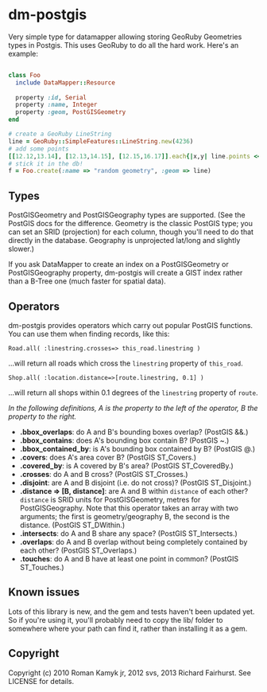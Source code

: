 # dm-postgis

Very simple type for datamapper allowing storing GeoRuby Geometries types in Postgis. This uses GeoRuby to do all the hard work. Here's an example:

```ruby

class Foo
  include DataMapper::Resource
  
  property :id, Serial
  property :name, Integer
  property :geom, PostGISGeometry
end

# create a GeoRuby LineString
line = GeoRuby::SimpleFeatures::LineString.new(4236)
# add some points
[[12.12,13.14], [12.13,14.15], [12.15,16.17]].each{|x,y| line.points << GeoRuby::SimpleFeatures::Point.from_x_y(x,y)}
# stick it in the db!
f = Foo.create(:name => "random geometry", :geom => line)
```

## Types

PostGISGeometry and PostGISGeography types are supported. (See the PostGIS docs for the difference. Geometry is the classic PostGIS type; you can set an SRID (projection) for each column, though you'll need to do that directly in the database. Geography is unprojected lat/long and slightly slower.)

If you ask DataMapper to create an index on a PostGISGeometry or PostGISGeography property, dm-postgis will create a GIST index rather than a B-Tree one (much faster for spatial data).

## Operators

dm-postgis provides operators which carry out popular PostGIS functions. You can use them when finding records, like this:

    Road.all( :linestring.crosses=> this_road.linestring )

...will return all roads which cross the `linestring` property of `this_road`.

    Shop.all( :location.distance=>[route.linestring, 0.1] )

...will return all shops within 0.1 degrees of the `linestring` property of `route`.

*In the following definitions, A is the property to the left of the operator, B the property to the right.*

 - **.bbox\_overlaps**: do A and B's bounding boxes overlap? (PostGIS &&.)
 - **.bbox\_contains**: does A's bounding box contain B? (PostGIS ~.)
 - **.bbox\_contained\_by**: is A's bounding box contained by B? (PostGIS @.)
 - **.covers**: does A's area cover B? (PostGIS ST_Covers.)
 - **.covered\_by**: is A covered by B's area? (PostGIS ST_CoveredBy.)
 - **.crosses**: do A and B cross? (PostGIS ST_Crosses.)
 - **.disjoint**: are A and B disjoint (i.e. do not cross)? (PostGIS ST_Disjoint.)
 - **.distance => [B, distance]**: are A and B within `distance` of each other? `distance` is SRID units for PostGISGeometry, metres for PostGISGeography. Note that this operator takes an array with two arguments; the first is geometry/geography B, the second is the distance. (PostGIS ST_DWithin.)
 - **.intersects**: do A and B share any space? (PostGIS ST_Intersects.)
 - **.overlaps**: do A and B overlap without being completely contained by each other? (PostGIS ST_Overlaps.)
 - **.touches**: do A and B have at least one point in common? (PostGIS ST_Touches.)

## Known issues

Lots of this library is new, and the gem and tests haven't been updated yet. So if you're using it, you'll probably need to copy the lib/ folder to somewhere where your path can find it, rather than installing it as a gem.

## Copyright

Copyright (c) 2010 Roman Kamyk jr, 2012 svs, 2013 Richard Fairhurst. See LICENSE for details.
